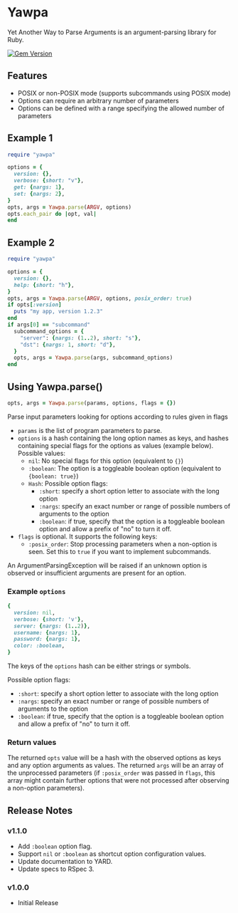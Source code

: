 # Yawpa

Yet Another Way to Parse Arguments is an argument-parsing library for Ruby.

[![Gem Version](https://badge.fury.io/rb/yawpa.png)](http://badge.fury.io/rb/yawpa)

## Features

- POSIX or non-POSIX mode (supports subcommands using POSIX mode)
- Options can require an arbitrary number of parameters
- Options can be defined with a range specifying the allowed number of parameters

## Example 1

```ruby
require "yawpa"

options = {
  version: {},
  verbose: {short: "v"},
  get: {nargs: 1},
  set: {nargs: 2},
}
opts, args = Yawpa.parse(ARGV, options)
opts.each_pair do |opt, val|
end
```

## Example 2

```ruby
require "yawpa"

options = {
  version: {},
  help: {short: "h"},
}
opts, args = Yawpa.parse(ARGV, options, posix_order: true)
if opts[:version]
  puts "my app, version 1.2.3"
end
if args[0] == "subcommand"
  subcommand_options = {
    "server": {nargs: (1..2), short: "s"},
    "dst": {nargs: 1, short: "d"},
  }
  opts, args = Yawpa.parse(args, subcommand_options)
end
```

## Using Yawpa.parse()

```ruby
opts, args = Yawpa.parse(params, options, flags = {})
```

Parse input parameters looking for options according to rules given in flags

- `params` is the list of program parameters to parse.
- `options` is a hash containing the long option names as keys, and hashes
  containing special flags for the options as values (example below).
  Possible values:
  - `nil`: No special flags for this option (equivalent to `{}`)
  - `:boolean`: The option is a toggleable boolean option (equivalent to
    `{boolean: true}`)
  - `Hash`: Possible option flags:
    - `:short`: specify a short option letter to associate with the long option
    - `:nargs`: specify an exact number or range of possible numbers of
      arguments to the option
    - `:boolean`: if true, specify that the option is a toggleable boolean
      option and allow a prefix of "no" to turn it off.
- `flags` is optional. It supports the following keys:
  - `:posix_order`: Stop processing parameters when a non-option is seen.
    Set this to `true` if you want to implement subcommands.

An ArgumentParsingException will be raised if an unknown option is observed
or insufficient arguments are present for an option.

### Example `options`

```ruby
{
  version: nil,
  verbose: {short: 'v'},
  server: {nargs: (1..2)},
  username: {nargs: 1},
  password: {nargs: 1},
  color: :boolean,
}
```

The keys of the `options` hash can be either strings or symbols.

Possible option flags:

- `:short`: specify a short option letter to associate with the long option
- `:nargs`: specify an exact number or range of possible numbers of
  arguments to the option
- `:boolean`: if true, specify that the option is a toggleable boolean
  option and allow a prefix of "no" to turn it off.

### Return values

The returned `opts` value will be a hash with the observed options as
keys and any option arguments as values.
The returned `args` will be an array of the unprocessed parameters (if
`:posix_order` was passed in `flags`, this array might contain further
options that were not processed after observing a non-option parameters).

## Release Notes

### v1.1.0

- Add `:boolean` option flag.
- Support `nil` or `:boolean` as shortcut option configuration values.
- Update documentation to YARD.
- Update specs to RSpec 3.

### v1.0.0

- Initial Release
